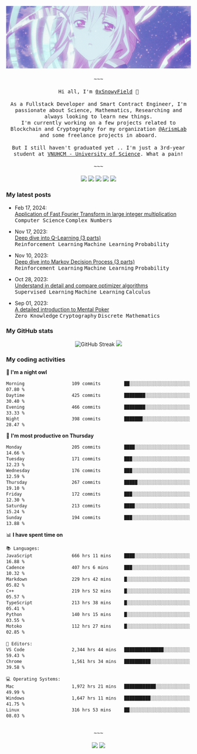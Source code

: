 <div align='center'>
<img src="./assets/banner.gif" alt="Banner" width="1000" />
  <samp>
    </br></br>~~~</br></br>
    Hi all, I'm <a href="https://snowyfield.me/">0xSnowyField</a> 🧸
    </br></br>
    As a Fullstack Developer and Smart Contract Engineer, I'm passionate about Science, Mathematics, Researching and always looking to learn new things.</br> I'm currently working on a few projects related to Blockchain and Cryptography for my organization <a href="https://github.com/ArismLab">@ArismLab</a> and some freelance projects in aboard.
    </br></br>
    But I still haven't graduated yet .. I'm just a 3rd-year student at <a href="https://en.hcmus.edu.vn/">VNUHCM - University of Science</a>. What a pain!
    </br></br>~~~</br></br>
  </samp>
  <a href = "https://wakatime.com/@SnowyField1906" target="_blank"><img src="https://img.shields.io/badge/-Wakatime-000000?style=for-the-badge&logo=wakatime&logoColor=white"></a>
  <a href="https://linkedin.com/in/NHThuan" target="_blank"><img src="https://img.shields.io/badge/-LinkedIn-0A66C2?style=for-the-badge&logo=linkedin&logoColor=white"></a>
  <a href="https://stackoverflow.com/users/17358240/snowyfield" target="_blank"><img src="https://img.shields.io/badge/StackOverflow-F58025?style=for-the-badge&logo=stackoverflow&logoColor=white" target="_blank"></a>
  <a href="https://facebook.com/SnowyField1906" target="_blank"><img src="https://img.shields.io/badge/-Facebook-0A66C2?style=for-the-badge&logo=facebook&logoColor=white"></a>
  <a href="https://x.com/SnowyField1906" target="_blank"><img src="https://img.shields.io/badge/-Twitter-000000?style=for-the-badge&logo=x&logoColor=white"></a>
</div>

### My latest posts

- Feb 17, 2024\: <br/>
  <a href="https://www.snowyfield.me/posts/ung-dung-fast-fourier-transform-trong-phep-nhan-so-nguyen-lon" target="_blank">Application of Fast Fourier Transform in large integer multiplication</a><br/>
  <kbd>Computer Science</kbd> <kbd>Complex Numbers</kbd>
  
- Nov 17, 2023\: <br/>
  <a href="https://www.snowyfield.me/posts/hieu-sau-ve-q-learning-phan-1" target="_blank">Deep dive into Q-Learning (3 parts)</a><br/>
  <kbd>Reinforcement Learning</kbd> <kbd>Machine Learning</kbd> <kbd>Probability</kbd>
  
- Nov 10, 2023\: <br/>
  <a href="https://www.snowyfield.me/posts/hieu-sau-ve-markov-decision-process-phan-1" target="_blank">Deep dive into Markov Decision Process (3 parts)</a><br/>
  <kbd>Reinforcement Learning</kbd> <kbd>Machine Learning</kbd> <kbd>Probability</kbd>
  
- Oct 28, 2023\: <br/>
  <a href="https://www.snowyfield.me/posts/tim-hieu-chi-tiet-va-so-sanh-cac-thuat-toan-optimizer" target="_blank">Understand in detail and compare optimizer algorithms</a><br/>
  <kbd>Supervised Learning</kbd> <kbd>Machine Learning</kbd> <kbd>Calculus</kbd>
  
- Sep 01, 2023\: <br/>
  <a href="https://www.snowyfield.me/posts/gioi-thieu-chi-tiet-ve-bai-toan-mental-poker" target="_blank">A detailed introduction to Mental Poker</a><br/>
  <kbd>Zero Knowledge</kbd> <kbd>Cryptography</kbd> <kbd>Discrete Mathematics</kbd>

### My GitHub stats

<div align="center">
  <img src="https://github-readme-streak-stats.herokuapp.com?user=SnowyFIeld1906&theme=swift&hide_border=true&date_format=M%20j%5B%2C%20Y%5D&card_width=1000" alt="GitHub Streak" />
  <img src='http://github-profile-summary-cards.vercel.app/api/cards/profile-details?username=SnowyFIeld1906&theme=swift' width='1000px'/>
</div>

### My coding activities

<!--START_SECTION:waka-->
**🦉 I'm a night owl** 

```text
Morning                  109 commits         ██░░░░░░░░░░░░░░░░░░░░░░░   07.80 % 
Daytime                  425 commits         ████████░░░░░░░░░░░░░░░░░   30.40 % 
Evening                  466 commits         ████████░░░░░░░░░░░░░░░░░   33.33 % 
Night                    398 commits         ███████░░░░░░░░░░░░░░░░░░   28.47 % 
```
📅 **I'm most productive on Thursday** 

```text
Monday                   205 commits         ████░░░░░░░░░░░░░░░░░░░░░   14.66 % 
Tuesday                  171 commits         ███░░░░░░░░░░░░░░░░░░░░░░   12.23 % 
Wednesday                176 commits         ███░░░░░░░░░░░░░░░░░░░░░░   12.59 % 
Thursday                 267 commits         █████░░░░░░░░░░░░░░░░░░░░   19.10 % 
Friday                   172 commits         ███░░░░░░░░░░░░░░░░░░░░░░   12.30 % 
Saturday                 213 commits         ████░░░░░░░░░░░░░░░░░░░░░   15.24 % 
Sunday                   194 commits         ███░░░░░░░░░░░░░░░░░░░░░░   13.88 % 
```


📊 **I have spent time on** 

```text
📚 Languages: 
JavaScript               666 hrs 11 mins     ████░░░░░░░░░░░░░░░░░░░░░   16.88 % 
Cadence                  407 hrs 6 mins      ███░░░░░░░░░░░░░░░░░░░░░░   10.32 % 
Markdown                 229 hrs 42 mins     █░░░░░░░░░░░░░░░░░░░░░░░░   05.82 % 
C++                      219 hrs 52 mins     █░░░░░░░░░░░░░░░░░░░░░░░░   05.57 % 
TypeScript               213 hrs 38 mins     █░░░░░░░░░░░░░░░░░░░░░░░░   05.41 % 
Python                   140 hrs 15 mins     █░░░░░░░░░░░░░░░░░░░░░░░░   03.55 % 
Motoko                   112 hrs 27 mins     █░░░░░░░░░░░░░░░░░░░░░░░░   02.85 % 

📑 Editors: 
VS Code                  2,344 hrs 44 mins   ███████████████░░░░░░░░░░   59.43 % 
Chrome                   1,561 hrs 34 mins   ██████████░░░░░░░░░░░░░░░   39.58 % 

💻 Operating Systems: 
Mac                      1,972 hrs 21 mins   ████████████░░░░░░░░░░░░░   49.99 % 
Windows                  1,647 hrs 11 mins   ██████████░░░░░░░░░░░░░░░   41.75 % 
Linux                    316 hrs 53 mins     ██░░░░░░░░░░░░░░░░░░░░░░░   08.03 % 
```

<div align='center'><samp></br>~~~</br></br></samp><img src='http://img.shields.io/badge/4.0%20thousand%20coding%20hours-black?style=for-the-badge' /> <img src='https://img.shields.io/badge/3.6%20million%20lines%20of%20code-black?style=for-the-badge' /></div>


<!--END_SECTION:waka-->
